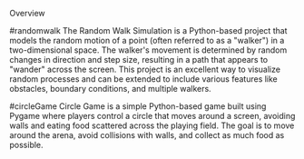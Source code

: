 Overview

#randomwalk
The Random Walk Simulation is a Python-based project that models the random motion of a point (often referred to as a "walker") in a two-dimensional space. The walker's movement is determined by random changes in direction and step size, resulting in a path that appears to "wander" across the screen. This project is an excellent way to visualize random processes and can be extended to include various features like obstacles, boundary conditions, and multiple walkers.

#circleGame
Circle Game is a simple Python-based game built using Pygame where players control a circle that moves around a screen, avoiding walls and eating food scattered across the playing field. The goal is to move around the arena, avoid collisions with walls, and collect as much food as possible.
